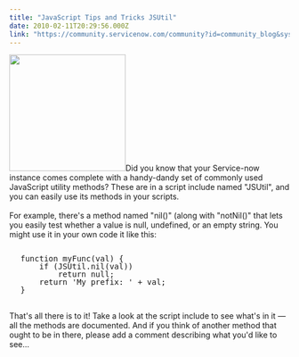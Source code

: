 ```yaml
---
title: "JavaScript Tips and Tricks JSUtil"
date: 2010-02-11T20:29:56.000Z
link: "https://community.servicenow.com/community?id=community_blog&sys_id=e35c6aa1dbd0dbc01dcaf3231f961941"
---
```

<p><img  alt="" class="jive-image" src="ad9f81cedb9c97041dcaf3231f961946.iix" style="width: auto; height: 209px;" />Did you know that your Service-now instance comes complete with a handy-dandy set of commonly used JavaScript utility methods? These are in a script include named "JSUtil", and you can easily use its methods in your scripts.<br /><br />For example, there's a method named "nil()" (along with "notNil()" that lets you easily test whether a value is null, undefined, or an empty string. You might use it in your own code it like this:<br /><pre style="margin-left:20px;line-height:1;"><br />function myFunc(val) {<br />    if (JSUtil.nil(val))<br />        return null;<br />    return 'My prefix: ' + val;<br />}<br /></pre><br />That's all there is to it! Take a look at the script include to see what's in it — all the methods are documented. And if you think of another method that ought to be in there, please add a comment describing what you'd like to see...<br /><!--break--></p>